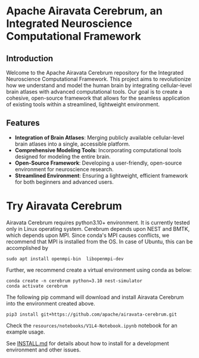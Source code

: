 # Apache Airavata Cerebrum, an Integrated Neuroscience Computational Framework

## Introduction

Welcome to the Apache Airavata Cerebrum repository for the Integrated Neuroscience Computational Framework. This project aims to revolutionize how we understand and model the human brain by integrating cellular-level brain atlases with advanced computational tools. Our goal is to create a cohesive, open-source framework that allows for the seamless application of existing tools within a streamlined, lightweight environment.

## Features

- **Integration of Brain Atlases**: Merging publicly available cellular-level brain atlases into a single, accessible platform.
- **Comprehensive Modeling Tools**: Incorporating computational tools designed for modeling the entire brain.
- **Open-Source Framework**: Developing a user-friendly, open-source environment for neuroscience research.
- **Streamlined Environment**: Ensuring a lightweight, efficient framework for both beginners and advanced users.

# Try Airavata Cerebrum
Airavata Cerebrum requires python3.10+ environment.
It is currently tested only in Linux operating system.
Cerebrum depends upon NEST and BMTK, which  depends upon MPI. 
Since conda's MPI causes conflicts, we recommend 
that MPI is installed from the OS. 
In case of Ubuntu, this can be accomplished by
```
sudo apt install openmpi-bin  libopenmpi-dev
```

Further, we recommend create a virtual environment using conda as below:
```
conda create -n cerebrum python=3.10 nest-simulator
conda activate cerebrum
```

The following pip command will download and install Airavata Cerebrum into 
the environment created above. 
```
pip3 install git+https://github.com/apache/airavata-cerebrum.git
```

Check the `resources/notebooks/V1L4-Notebook.ipynb` notebook for an example usage.

See [INSTALL.md](INSTALL.md) for details about how to install for a 
development environment and other issues.

